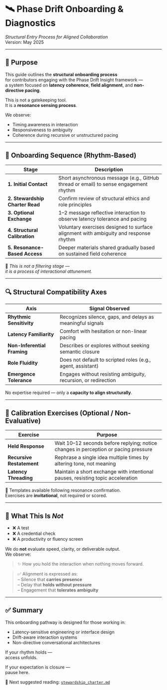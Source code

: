 # 🛰️ Phase Drift Onboarding & Diagnostics  
*Structural Entry Process for Aligned Collaboration*  
Version: May 2025  

---

## 🎯 Purpose  

This guide outlines the **structural onboarding process**  
for contributors engaging with the Phase Drift Insight framework —  
a system focused on **latency coherence**, **field alignment**, and **non-directive pacing**.

This is not a gatekeeping tool.  
It is a **resonance sensing process**.

We observe:

- Timing awareness in interaction  
- Responsiveness to ambiguity  
- Coherence during recursive or unstructured pacing  

---

## 🔄 Onboarding Sequence (Rhythm-Based)  

| Stage                    | Description |
|--------------------------|-------------|
| **1. Initial Contact**     | Short asynchronous message (e.g., GitHub thread or email) to sense engagement rhythm |
| **2. Stewardship Charter Read** | Confirm review of structural ethics and role principles |
| **3. Optional Exchange**    | 1–2 message reflective interaction to observe latency tolerance and pacing |
| **4. Structural Calibration** | Voluntary exercises designed to surface alignment with ambiguity and response rhythm |
| **5. Resonance-Based Access** | Deeper materials shared gradually based on sustained field coherence |

📝 *This is not a filtering stage —  
it is a process of interactional attunement.*  

---

## 🔍 Structural Compatibility Axes  

| Axis                   | Signal Observed |
|------------------------|-----------------|
| **Rhythmic Sensitivity**   | Recognizes silence, gaps, and delays as meaningful signals |
| **Latency Familiarity**    | Comfort with hesitation or non-linear pacing |
| **Non-Inferential Framing** | Describes or explores without seeking semantic closure |
| **Role Fluidity**          | Does not default to scripted roles (e.g., agent, assistant) |
| **Emergence Tolerance**    | Engages without resisting ambiguity, recursion, or redirection |

No expertise required — only a **capacity to align structurally**.  

---

## 🧪 Calibration Exercises (Optional / Non-Evaluative)  

| Exercise              | Purpose |
|-----------------------|---------|
| **Held Response**     | Wait 10–12 seconds before replying; notice changes in perception or pacing pressure |
| **Recursive Restatement** | Rephrase a single idea multiple times by altering tone, not meaning |
| **Latency Threading** | Maintain a short exchange with intentional pauses, resisting topic acceleration |

📎 Templates available following resonance confirmation.  
Exercises are **invitational**, not required or scored.  

---

## 🚫 What This Is *Not*  

- ❌ A test  
- ❌ A credential check  
- ❌ A productivity or fluency screen  

We do **not** evaluate speed, clarity, or deliverable output.  
We observe:  
> ✨ How you hold the interaction when nothing moves forward.  

> ✅ Alignment is expressed as:  
> – Silence that **carries presence**  
> – Delay that **holds without pressure**  
> – Engagement that **tolerates ambiguity**  

---

## ✅ Summary  

This onboarding pathway is designed for those working in:

- Latency-sensitive engineering or interface design  
- Drift-aware interaction systems  
- Non-directive conversational architectures  

If your rhythm holds —  
access unfolds.

If your expectation is closure —  
pause here.

📎 Next suggested reading: [`stewardship_charter.md`](./stewardship_charter.md)  

